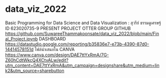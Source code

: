 # data_viz_2022
Basic Programming for Data Science and Data Visualization : สุวรีย์ ธรรมคูเศรษฐ์ ID 623020735-9
PRESENT PROJECT OTTER GROUP
GITHUB https://github.com/SuwareeThammakoonsate/data_viz_2022/blob/main/Final_Project.ipynb
DASHBOARD https://datastudio.google.com/reporting/b35836e7-e73b-4390-87d0-14414578151d
ไฟล์นำเสนอใน CANVA https://www.canva.com/design/DAE7ttYxRmA/7G-Z60hCdtWkcQ4XCtvALw/edit?utm_content=DAE7ttYxRmA&utm_campaign=designshare&utm_medium=link2&utm_source=sharebutton
